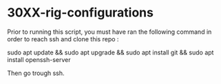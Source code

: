 # 30XX-rig-configurations


Prior to running this script, you must have ran the following command in order to reach ssh and clone this repo :

sudo apt update && sudo apt upgrade && sudo apt install git && sudo apt install openssh-server



Then go trough ssh.
